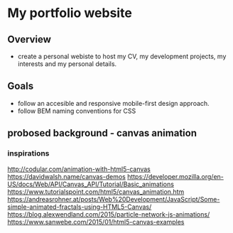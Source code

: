 # My portfolio website

## Overview
- create a personal webiste to host my CV, my development projects, my interests and my personal details.

## Goals
- follow an accesible and responsive mobile-first design approach.
- follow BEM naming conventions for CSS

## probosed background - canvas animation
### inspirations

http://codular.com/animation-with-html5-canvas
https://davidwalsh.name/canvas-demos
https://developer.mozilla.org/en-US/docs/Web/API/Canvas_API/Tutorial/Basic_animations
https://www.tutorialspoint.com/html5/canvas_animation.htm
https://andreasrohner.at/posts/Web%20Development/JavaScript/Some-simple-animated-fractals-using-HTML5-Canvas/
https://blog.alexwendland.com/2015/particle-network-js-animations/
https://www.sanwebe.com/2015/01/html5-canvas-examples
